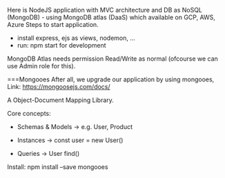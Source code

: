 Here is NodeJS application with MVC architecture and DB as NoSQL (MongoDB) - using MongoDB atlas (DaaS) which available on GCP, AWS, Azure
Steps to start application.
- install express, ejs as views, nodemon, ...
- run: npm start for development

MongoDB Atlas needs permission Read/Write as normal (ofcourse we can use Admin role for this).

===Mongooes 
After all, we upgrade our application by using mongooes, Link: https://mongoosejs.com/docs/ 

A Object-Document Mapping Library. 

Core concepts: 

- Schemas & Models -> e.g. User, Product 

- Instances -> const user = new User() 

- Queries -> User find() 
 

Install: npm install –save mongooes 
